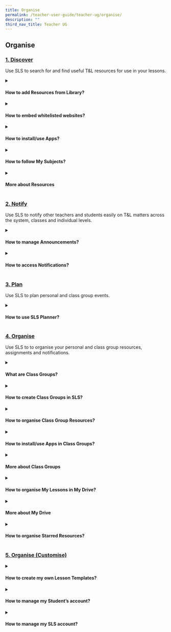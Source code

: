 ```yaml
---
title: Organise
permalink: /teacher-user-guide/teacher-ug/organise/
description: ""
third_nav_title: Teacher UG
---
```

## Organise

### [1. Discover](/teacher-user-guide/discover/index/)
Use SLS to search for and find useful T&amp;L resources for use in your lessons.
<details>
 <summary><h4>How to add Resources from Library?</h4></summary>

<ul>
  <li><a target="_blank" href="/teacher-user-guide/discover/moelibrary">About Resources</a></li>
  <li><a target="_blank" href="/teacher-user-guide/discover/communitygallery/">(1a) Add Existing Activities from Resources</a></li>
  <li><a target="_blank" href="/teacher-user-guide/organise-discover/searchresources/">(1b) Add Existing Components from Resources</a></li>
  <li><a target="_blank" href="/teacher-user-guide/organise-discover/leavereviews/">(1c) Add Existing Media Objects from Resources</a></li>
  <li><a target="_blank" href="/teacher-user-guide/organise-discover/makecopy/">(2) Search for Resources (New)</a></li>
  <li><a target="_blank" href="/teacher-user-guide/organise-discover/viewlesson/">(3) View Lesson Details</a></li>
</ul>
</details>
	
<details><summary><h4>How to embed whitelisted websites?</h4></summary>
	
* <a href="/teacher-user-guide/organise-discover/addexistingactivities/" target="_blank">(1) View External Resources (New)</a>
* <a href="/teacher-user-guide/organise-discover/addexisting/" target="_blank">(2) Embed Whitelisted Websites (Enhanced)</a>
* <a href="#" target="_blank">Previously Whitelisted/Non-Whitelisted Websites</a>

</details>

<details><summary><h4>How to install/use Apps?</h4></summary>
<ul>
  <li><a href="/teacher-user-guide/organise-discover/viewexternal/" target="_blank">Access App Library</a></li>
</ul>
</details>

<details><summary><h4>How to follow My Subjects?</h4></summary>
	
<ul>
<li><a href="/teacher-user-guide/discover/aboutsubjects/" target="_blank">Access My Subjects</a></li>
<li><a target="_blank" href="/teacher-user-guide/discover/followsubjects/">Follow &amp; Unfollow Subjects</a></li>
</ul>
</details>	

<details><summary><h4>More about Resources</h4></summary>
	
<ul>
<li><a href="/teacher-user-guide/discover/aboutsubjects/" target="_blank">Make a Copy of a Lesson</a></li>
<li><a target="_blank" href="/teacher-user-guide/discover/followsubjects/">View Print-Friendly Worksheet</a></li>
	<li><a target="_blank" href="/teacher-user-guide/discover/followsubjects/">Leave Reviews (New)</a></li>
</ul>
</details>	

### [2. Notify](../teacher-user-guide/organise/notify/)
Use SLS to notify other teachers and students easily on T&amp;L matters across the system, classes and individual levels.
<details>
 <summary><h4>How to manage Announcements?</h4></summary>

<a href="https://www.notion.so/View-and-Create-Announcements-Enhanced-492406689cca4f7f9d22d65813feffb2" target="_blank">(1) View and Create Announcements (Enhanced)</a>

<a href="https://www.notion.so/Manage-Announcements-94d0d03ba76446f38809bf8d78842ecb" target="_blank">(2) Manage Announcements</a>
</details>

<details>
 <summary><h4>How to access Notifications?</h4></summary>

<ul>
    <li><a target="_blank" href="https://www.notion.so/About-Notifications-New-91c398db45fb492d8ed479cb0bc9dcad">About Notifications (New)</a></li>
    <li><a target="_blank" href="https://www.notion.so/View-Notifications-New-47c8db5ac5a647148b297b770e9fab11">View Notifications (New)</a></li>
</ul>
</details>

### [3. Plan](../teacher-user-guide/organise/plan/)
Use SLS to plan personal and class group events.
<details>
 <summary><h4>How to use SLS Planner?</h4></summary>

<ul>
    <li><a target="_blank" href="https://www.notion.so/About-Notifications-New-91c398db45fb492d8ed479cb0bc9dcad">(1) Access Planner (New)</a></li>
    <li><a target="_blank" href="https://www.notion.so/View-Notifications-New-47c8db5ac5a647148b297b770e9fab11">(2) Create Class Events (New)</a></li>
</ul>
</details>

### [4. Organise](../teacher-user-guide/organise/organise/)
Use SLS to to organise your personal and class group resources, assignments and notifications.
<details>
 <summary><h4>What are Class Groups?</h4></summary>

<ul>
  <li><a href="https://www.notion.so/About-Class-Groups-New-6b6bd1bdb37549939a21979f3eb6e70e" target="_blank">About Class Groups (New)</a></li>
  <li><a href="https://www.notion.so/Pin-Class-Groups-Enhanced-66db7f7fae2942fc9b4d435b05ec8e86" target="_blank">Pin Class Groups (Enhanced)</a></li>
  <li><a href="https://www.notion.so/View-Past-Class-Groups-19305bf1abfc4211b3cecdd2223894bd" target="_blank">View Past Class Groups</a></li>
</ul>
</details>

<details>
 <summary><h4>How to create Class Groups in SLS?</h4></summary>
	
<ul>
  <li><a href="https://www.notion.so/Create-Class-Groups-New-5873f8656645455b82c3112e94352f0b" target="_blank">About Class Groups (New)</a></li>
  <li><a href="https://www.notion.so/Add-Teachers-as-Students-to-a-Class-Group-cbba016aebdb4584bff9b1a5106d1651" target="_blank">(1) Create Class Groups (New)</a></li>
  <li><a href="https://www.notion.so/Archive-Class-Groups-5251e69ed3974f558b75cabcfa8aa82f" target="_blank">(2) Add Teachers as Students to a Class Group</a></li>
</ul>

</details>

<details>
 <summary><h4>How to organise Class Group Resources?</h4></summary>
	
<ul>
<li><a href="https://www.notion.so/About-Class-Group-Resources-6338d5bcdbf4445991a615bbc2200d9e" target="_blank">Manage Class Group Resources</a></li>
</ul>
</details>

<details>
 <summary><h4>How to install/use Apps in Class Groups?</h4></summary>
   <ul>
      <li><a href="https://www.notion.so/About-App-Library-889bd05c7c7f423fa66e6a2d9a567ac2" target="_blank">Install and Launch Apps</a></li>
      <li><a href="https://www.notion.so/Access-App-Library-802c2e031017428b9230618fe569abcc" target="_blank">App FAQs</a></li>
    </ul>
</details>

<details>
 <summary><h4>More about Class Groups</h4></summary>
	
<ul>
  <li><a target="_blank" href="https://www.notion.so/About-My-Drive-a89d22f00e1a4a028c1c0bc18940598f">Pin Class Groups (Enhanced)</a></li>
  <li><a target="_blank" href="https://www.notion.so/Search-in-My-Drive-f17a4059d4d241cdaa237cb05311651d">Archive Class Groups</a></li>
  <li><a target="_blank" href="https://www.notion.so/Create-New-Folders-e37c8a8e862f4d208471aeacb77a5aa5">View Past Class Groups</a></li>
</ul>
</details>

<details>
 <summary><h4>How to organise My Lessons in My Drive?</h4></summary>
	
<ul>
  <li><a target="_blank" href="https://www.notion.so/About-My-Drive-a89d22f00e1a4a028c1c0bc18940598f">(1) Access My Drive</a></li>
  <li><a target="_blank" href="https://www.notion.so/Search-in-My-Drive-f17a4059d4d241cdaa237cb05311651d">(2) Search in My Drive</a></li>
  <li><a target="_blank" href="https://www.notion.so/Create-New-Folders-e37c8a8e862f4d208471aeacb77a5aa5">(3a) Create New Folders</a></li>
	  <li><a target="_blank" href="https://www.notion.so/Search-in-My-Drive-f17a4059d4d241cdaa237cb05311651d">(3b) View Lessons Shared with Me</a></li>
  <li><a target="_blank" href="https://www.notion.so/Create-New-Folders-e37c8a8e862f4d208471aeacb77a5aa5">(4) Delete Resources</a></li>
</ul>
</details>

<details>
 <summary><h4>More about My Drive</h4></summary>
	
<ul>
  <li><a target="_blank" href="https://www.notion.so/About-My-Drive-a89d22f00e1a4a028c1c0bc18940598f">Copy Lessons within My Drive</a></li>
  <li><a target="_blank" href="https://www.notion.so/Search-in-My-Drive-f17a4059d4d241cdaa237cb05311651d">Manage Folders</a></li>
  <li><a target="_blank" href="https://www.notion.so/Create-New-Folders-e37c8a8e862f4d208471aeacb77a5aa5">Restore Resources from Trash</a></li>
</ul>
</details>
	
<details>
 <summary><h4>How to organise Starred Resources?</h4></summary>
	
<ul>
  <li><a target="_blank" href="https://www.notion.so/Star-Resources-87360dc1268d4050a1f7e6bafe643c66">Star Resources</a></li>
</ul>
</details>

### [5. Organise (Customise)](../teacher-user-guide/organise/customise/)

<details>
 <summary><h4>How to create my own Lesson Templates?</h4></summary>
	
<ul>
  <li>
<a target="_blank" href="https://www.notion.so/Manage-My-Templates-fb6b961fd485443482ad52606ac367ef">Manage My Templates</a>
</li>
</ul>
</details>

<details>
 <summary><h4>How to manage my Student’s account?</h4></summary>
	
<ul>
	<li>Onboarding
		<ul>
			<li><a target="_blank" href="https://www.notion.so/Onboard-New-Students-d5dd6a4833064138bac91e7e495228e6">Onboard New Students</a></li>
		</ul>
	</li>
	<li>Password Settings
		<ul>
			<li><a target="_blank" href="https://www.notion.so/Reset-Student-Passwords-for-Classes-5f86ca37741e496b80707bf65a1a28c4">Reset Student Passwords for Classes</a></li>
			<li><a target="_blank" href="https://www.notion.so/Generate-Two-Hour-Temporary-Password-for-Students-c0d01a1bd7af4631ac6723a6925ef1e3">Generate Two-Hour Temporary Password for Students</a></li>
		</ul>
	</li>
</ul>
</details>

<details>
 <summary><h4>How to manage my SLS account?</h4></summary>
	
<ul>
	<li>Manage Personal Account
		<ul>
			<li><a target="_blank" href="https://www.notion.so/Customise-an-Avatar-fa4425d4e617479298e3a0c487632f08">Customise an Avatar</a></li>
			<li><a target="_blank" href="https://www.notion.so/Change-Display-Name-5c86ee876bd24f4d891fa2b95031593b">Change Display Name</a></li>
			<li><a target="_blank" href="https://www.notion.so/Set-an-Alternate-Email-Address-b4009ba79dc14a4b97d942765e15865d">Set an Alternate Email Address</a></li>
			<li><a target="_blank" href="https://www.notion.so/Set-Email-Notifications-New-de794619d74e4ce1b0f057187735dbb7">Set Email Notifications (New)</a></li>
			<li><a target="_blank" href="https://www.notion.so/Manage-Linked-Account-81ffe7eb118741f4b34a36f81b53b0ce">Manage Linked Account</a></li>
			<li><a target="_blank" href="https://www.notion.so/Change-SLS-Password-9d619bedc8854c308b0293bddfe1d3d2">Change SLS Password</a></li>
		</ul>
	</li>
	<li>Using Teacher's Student Account
		<ul>
			<li><a target="_blank" href="https://www.notion.so/Switch-to-Student-Account-d290594606c74a6d81077b70a7baaaa8">Switch to Student Account</a></li>
		</ul>
	</li>
</ul>
</details>